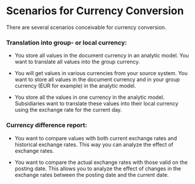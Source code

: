 <!-- loio8764d4fcba4d4d05b8358655ee988de3 -->

# Scenarios for Currency Conversion

There are several scenarios conceivable for currency conversion.





### Translation into group- or local currency:

-   You store all values in the document currency in an analytic model. You want to translate all values into the group currency.

-   You will get values in various currencies from your source system. You want to store all values in the document currency and in your group currency \(EUR for example\) in the analytic model.

-   You store all the values in one currency in the analytic model. Subsidiaries want to translate these values into their local currency using the exchange rate for the current day.




### Currency difference report:

-   You want to compare values with both current exchange rates and historical exchange rates. This way you can analyze the effect of exchange rates.

-   You want to compare the actual exchange rates with those valid on the posting date. This allows you to analyze the effect of changes in the exchange rates between the posting date and the current date.


